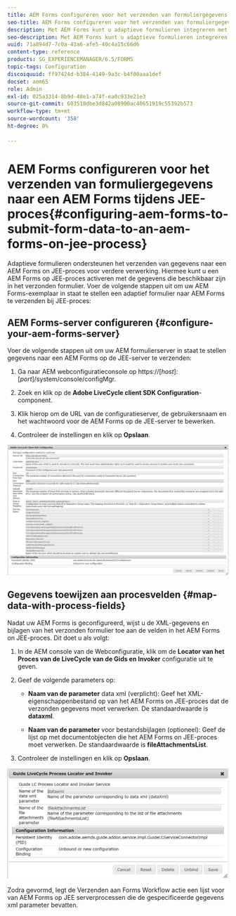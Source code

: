 ```yaml
---
title: AEM Forms configureren voor het verzenden van formuliergegevens naar een AEM Forms tijdens JEE-proces
seo-title: AEM Forms configureren voor het verzenden van formuliergegevens naar een AEM Forms tijdens JEE-proces
description: Met AEM Forms kunt u adaptieve formulieren integreren met AEM Forms op JEE-processen voor de verwerking van formuliergegevens.
seo-description: Met AEM Forms kunt u adaptieve formulieren integreren met AEM Forms op JEE-processen voor de verwerking van formuliergegevens.
uuid: 71a894d7-7c0a-43a6-afe5-40c4a15c66d6
content-type: reference
products: SG_EXPERIENCEMANAGER/6.5/FORMS
topic-tags: Configuration
discoiquuid: ff97424d-b384-4149-9a3c-b4f00aaa1def
docset: aem65
role: Admin
exl-id: 025a3314-8b9d-48e1-a74f-ea0c933e21e3
source-git-commit: 603518dbe3d842a08900ac40651919c55392b573
workflow-type: tm+mt
source-wordcount: '358'
ht-degree: 0%

---
```


# AEM Forms configureren voor het verzenden van formuliergegevens naar een AEM Forms tijdens JEE-proces{#configuring-aem-forms-to-submit-form-data-to-an-aem-forms-on-jee-process}

Adaptieve formulieren ondersteunen het verzenden van gegevens naar een AEM Forms on JEE-proces voor verdere verwerking. Hiermee kunt u een AEM Forms op JEE-proces activeren met de gegevens die beschikbaar zijn in het verzonden formulier. Voer de volgende stappen uit om uw AEM Forms-exemplaar in staat te stellen een adaptief formulier naar AEM Forms te verzenden bij JEE-proces:

## AEM Forms-server configureren {#configure-your-aem-forms-server}

Voer de volgende stappen uit om uw AEM formulierserver in staat te stellen gegevens naar een AEM Forms op de JEE-server te verzenden:

1. Ga naar AEM webconfiguratieconsole op https://[*host*]:[*port*]/system/console/configMgr.

1. Zoek en klik op de **Adobe LiveCycle client SDK Configuration**-component.
1. Klik hierop om de URL van de configuratieserver, de gebruikersnaam en het wachtwoord voor de AEM Forms op de JEE-server te bewerken.
1. Controleer de instellingen en klik op **Opslaan**.

![Adobe LiveCycle Client SDK-configuratie](assets/clientsdkconfiguration.jpg)

## Gegevens toewijzen aan procesvelden {#map-data-with-process-fields}

Nadat uw AEM Forms is geconfigureerd, wijst u de XML-gegevens en bijlagen van het verzonden formulier toe aan de velden in het AEM Forms on JEE-proces. Dit doet u als volgt:

1. In de AEM console van de Webconfiguratie, klik om de **Locator van het Proces van de LiveCycle van de Gids en Invoker** configuratie uit te geven.
1. Geef de volgende parameters op:

   * **Naam van de parameter**  data xml (verplicht): Geef het XML-eigenschappenbestand op van het AEM Forms on JEE-proces dat de verzonden gegevens moet verwerken. De standaardwaarde is **dataxml**.

   * **Naam van de parameter**  voor bestandsbijlagen (optioneel): Geef de lijst op met documentobjecten die het AEM Forms on JEE-proces moet verwerken. De standaardwaarde is **fileAttachmentsList**.

1. Controleer de instellingen en klik op **Opslaan**.

![Geleider LiveCycle Process Locator en Invoker](assets/test3.jpg)

Zodra gevormd, legt de Verzenden aan Forms Workflow actie een lijst voor van AEM Forms op JEE serverprocessen die de gespecificeerde gegevens xml parameter bevatten.
